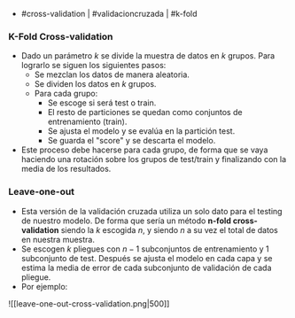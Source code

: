 - #cross-validation | #validacioncruzada | #k-fold

### K-Fold Cross-validation
- Dado un parámetro $k$ se divide la muestra de datos en $k$ grupos. Para lograrlo se siguen los siguientes pasos:
	- Se mezclan los datos de manera aleatoria.
	- Se dividen los datos en $k$ grupos.
	- Para cada grupo:
		- Se escoge si será test o train.
		- El resto de particiones se quedan como conjuntos de entrenamiento (train).
		- Se ajusta el modelo y se evalúa en la partición test.
		- Se guarda el "score" y se descarta el modelo.
- Este proceso debe hacerse para cada grupo, de forma que se vaya haciendo una rotación sobre los grupos de test/train y finalizando con la media de los resultados.

### Leave-one-out
- Esta versión de la validación cruzada utiliza un solo dato para el testing de nuestro modelo. De forma que sería un método **n-fold cross-validation** siendo la $k$ escogida $n$, y siendo $n$ a su vez el total de datos en nuestra muestra.
- Se escogen $k$ pliegues con $n-1$ subconjuntos de entrenamiento y $1$ subconjunto de test. Después se ajusta el modelo en cada capa y se estima la media de error de cada subconjunto de validación de cada pliegue.
- Por ejemplo:

![[leave-one-out-cross-validation.png|500]]